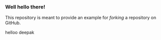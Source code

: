 ### Well hello there!

This repository is meant to provide an example for *forking* a repository on GitHub.

helloo deepak
